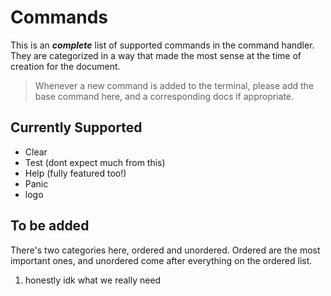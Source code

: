 # Commands

This is an ***complete*** list of supported commands in the command handler. They are categorized in a way that made the most sense at the time of creation for the document.

> Whenever a new command is added to the terminal, please add the base command here, and a corresponding docs if appropriate.

## Currently Supported

* Clear
* Test (dont expect much from this)
* Help (fully featured too!)
* Panic
* logo

## To be added

There's two categories here, ordered and unordered. Ordered are the most important ones, and unordered come after everything on the ordered list.

1. honestly idk what we really need
